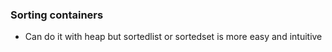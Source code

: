 ### Sorting containers

- Can do it with heap but sortedlist or sortedset is more easy and intuitive
